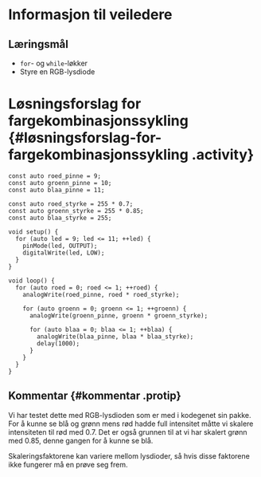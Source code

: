 # Informasjon til veiledere

## Læringsmål

-   `for`- og `while`-løkker
-   Styre en RGB-lysdiode

# Løsningsforslag for fargekombinasjonssykling {#løsningsforslag-for-fargekombinasjonssykling .activity}

``` {.cpp}
const auto roed_pinne = 9;
const auto groenn_pinne = 10;
const auto blaa_pinne = 11;

const auto roed_styrke = 255 * 0.7;
const auto groenn_styrke = 255 * 0.85;
const auto blaa_styrke = 255;

void setup() {
  for (auto led = 9; led <= 11; ++led) {
    pinMode(led, OUTPUT);
    digitalWrite(led, LOW);
  }
}

void loop() {
  for (auto roed = 0; roed <= 1; ++roed) {
    analogWrite(roed_pinne, roed * roed_styrke);

    for (auto groenn = 0; groenn <= 1; ++groenn) {
      analogWrite(groenn_pinne, groenn * groenn_styrke);

      for (auto blaa = 0; blaa <= 1; ++blaa) {
        analogWrite(blaa_pinne, blaa * blaa_styrke);
        delay(1000);
      }
    }
  }
}
```

## Kommentar {#kommentar .protip}

Vi har testet dette med RGB-lysdioden som er med i kodegenet sin pakke.
For å kunne se blå og grønn mens rød hadde full intensitet måtte vi
skalere intensiteten til rød med 0.7. Det er også grunnen til at vi har
skalert grønn med 0.85, denne gangen for å kunne se blå.

Skaleringsfaktorene kan variere mellom lysdioder, så hvis disse
faktorene ikke fungerer må en prøve seg frem.
